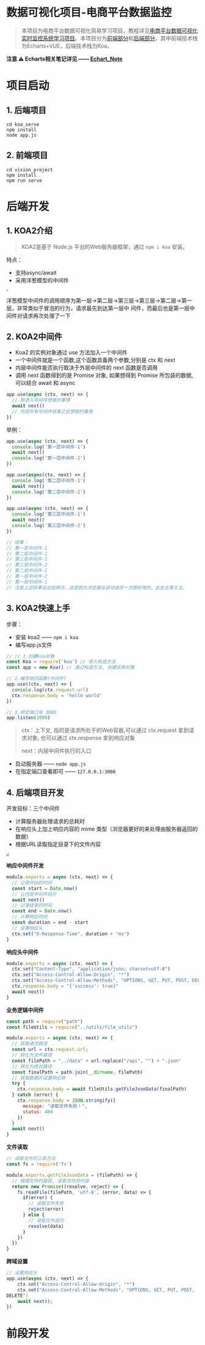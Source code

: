# 数据可视化项目-电商平台数据监控

> 本项目为电商平台数据可视化简易学习项目，教程详见[电商平台数据可视化实时监控系统学习项目](https://www.bilibili.com/video/BV1bh41197p8)。本项目分为[前端部分](./vision_project)和[后端部分](./koa_serve)，其中前端技术栈为Echarts+VUE，后端技术栈为Koa。



**注意 ⚠️ Echarts相关笔记详见 —— [Echart_Note](./note/echarts_note.md)**



# 项目启动

## 1. 后端项目

```shell
cd koa_serve
npm install
node app.js
```

## 2. 前端项目

```shell
cd vision_project
npm install
npm run serve
```



# 后端开发

## 1. KOA2介绍

> KOA2是基于 Node.js 平台的Web服务器框架，通过 `npm i koa` 安装。

特点：

- 支持async/await
- 采用洋葱模型的中间件

<img src="./note/img/洋葱中间件.png" style="zoom:30%;" />

洋葱模型中间件的调用顺序为第一层->第二层->第三层->第三层->第二层->第一层，非常类似于冒泡的行为，请求最先到达第一层中 间件，而最后也是第一层中间件对请求再次处理了一下

## 2. KOA2中间件

- Koa2 的实例对象通过 use 方法加入一个中间件
- 一个中间件就是一个函数,这个函数具备两个参数,分别是 ctx 和 next
- 内层中间件能否执行取决于外层中间件的 next 函数是否调用
- 调用 next 函数得到的是 Promise 对象, 如果想得到 Promise 所包装的数据, 可以结合 await 和 async

```js
app.use(async (ctx, next) => { 
  // 刚进入中间件想做的事情 
  await next()
  // 内层所有中间件结束之后想做的事情 
})
```

举例：

```js
app.use(async (ctx, next) => {
  console.log('第一层中间件-1')
  await next()
  console.log('第一层中间件-2')
})

app.use(async(ctx, next) => {
  console.log('第二层中间件-1')
  await next()
  console.log('第二层中间件-2')
})

app.use(async (ctx, next) => {
  console.log('第三层中间件-1')
  await next()
  console.log('第三层中间件-2')
})

// 结果：
// 第一层中间件-1
// 第二层中间件-1
// 第三层中间件-1
// 第三层中间件-2
// 第二层中间件-2
// 第一层中间件-2
// 第一层中间件-1
// 注意上述结果会出现两次，这是因为浏览器会自动请求一次图标啥的，此处无需关注。
```

## 3. KOA2快速上手

步骤：

- 安装 koa2 —— `npm i koa` 
- 编写app.js文件

```js
// // 1.创建koa对象
const Koa = require('koa') // 导入构造方法
const app = new Koa() // 通过构造方法, 创建实例对象

// 2.编写响应函数(中间件)
app.use((ctx, next) => {
  console.log(ctx.request.url)
  ctx.response.body = 'hello world'
})

// 3.绑定端口号 3000
app.listen(3000)
```

> ctx：上下文, 指的是请求所处于的Web容器,可以通过 ctx.request 拿到请求对象, 也可以通过 ctx.response 拿到响应对象
>
> next：内层中间件执行的入口

- 启动服务器 —— `node app.js`
- 在指定端口查看即可 —— `127.0.0.1:3000`

## 4. 后端项目开发

开发目标：三个中间件

- 计算服务器处理请求的总耗时
- 在响应头上加上响应内容的 mime 类型（浏览器更好的来处理由服务器返回的数据）
- 根据URL读取指定目录下的文件内容

<img src="./note/img/后台开发.png" style="zoom:50%;" />

**响应中间件开发**

```js
module.exports = async (ctx, next) => {
  // 记录开始的时间
  const start = Date.now()
  // 让内层中间件执行
  await next()
  // 记录结束的时间
  const end = Date.now()
  // 计算响应时间
  const duration = end - start
  // 设置响应头
  ctx.set("X-Response-Time", duration + "ms")
}
```

**响应头中间件**

```js
module.exports = async (ctx, next) => {
  ctx.set("Content-Type", "application/json; charset=utf-8")
  ctx.set("Access-Control-Allow-Origin", "*")
  ctx.set("Access-Control-Allow-Methods", "OPTIONS, GET, PUT, POST, DELETE")
  ctx.response.body = "{'success': true}"
  await next()
}
```

**业务逻辑中间件**

```js
const path = require("path")
const fileUtils = require("../utils/file_utils")

module.exports = async (ctx, next) => {
  // 获取请求路径
  const url = ctx.request.url;
  // 转化为文件路径
  const filePath = "../data" + url.replace("/api", "") + ".json"
  // 转化为绝对路径
  const finalPath = path.join(__dirname, filePath)
  // 获取数据并设置响应体
  try {
    ctx.response.body = await fileUtils.getFileJsonData(finalPath)
  } catch (error) {
    ctx.response.body = JSON.stringify({
      message: "读取文件失败！",
      status: 404
    })
  }
  await next()
}
```

**文件读取**

```js
// 读取文件的工具方法
const fs = require('fs')

module.exports.getFileJsonData = (filePath) => {
  // 根据文件的路径, 读取文件的内容
  return new Promise((resolve, reject) => {
    fs.readFile(filePath, 'utf-8', (error, data) => {
      if(error) {
        // 读取文件失败
        reject(error)
      } else {
        // 读取文件成功
        resolve(data)
      }
    })
  })
}
```

**跨域设置**

```js
// 设置响应头
app.use(async (ctx, next) => {
    ctx.set("Access-Control-Allow-Origin", "*")
    ctx.set("Access-Control-Allow-Methods", "OPTIONS, GET, PUT, POST,
DELETE")
    await next();
})
```



# 前段开发